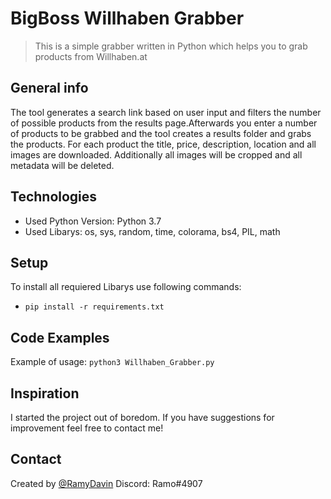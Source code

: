 # BigBoss Willhaben Grabber
> This is a simple grabber written in Python which helps you to grab products from Willhaben.at

## General info
The tool generates a search link based on user input and filters the number of possible products from the results page.Afterwards you enter a number of products to be grabbed and the tool creates a results folder and grabs the products. For each product the title, price, description, location and all images are downloaded. Additionally all images will be cropped and all metadata will be deleted.

## Technologies
* Used Python Version: Python 3.7
* Used Libarys: os, sys, random, time, colorama, bs4, PIL, math 

## Setup
To install all requiered Libarys use following commands:
* `pip install -r requirements.txt`

## Code Examples
Example of usage:
`python3 Willhaben_Grabber.py`

## Inspiration
I started the project out of boredom. If you have suggestions for improvement feel free to contact me!

## Contact
Created by [@RamyDavin](https://github.com/RamyDavin)
Discord: Ramo#4907
